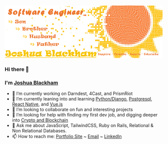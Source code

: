 ![Screenshot](git_header.jpg)

### Hi there 👋

### I'm [Joshua Blackham](https://blackhamjoshua.tech)

- 🔭 I’m currently working on Darndest, 4Cast, and PrismRiot
- 🌱 I’m currently leaning into and learning [Python/Django](https://code.visualstudio.com/docs/python/tutorial-django), [Postgresql](https://www.postgresql.org/), [React Native](https://reactnative.dev/docs/getting-started), and [Vue.js](https://vuejs.org/)
- 👯 I’m looking to collaborate on fun and interesting projects
- 🤔 I’m looking for help with finding my first dev job, and digging deeper into [Crypto and Blockchain](https://reactnative.dev/docs/getting-started)
- 💬 Ask me about JavaScript, TailwindCSS, Ruby on Rails, Relational & Non Relational Databases.
- 📫 How to reach me: [Portfolio Site](https://blackhamjoshua.tech) ~ [Email](mailto:blackhamjoshua@comcast.net) ~ [LinkedIn](https://www.linkedin.com/in/blackham~joshua/)
